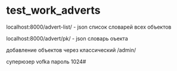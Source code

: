 # test_work_adverts

localhost:8000/advert-list/ - json список словарей всех объектов

localhost:8000/advert/pk/ - json словарь оъекта

добавление объектов через классический /admin/

суперюзер vofka пароль 1024#
